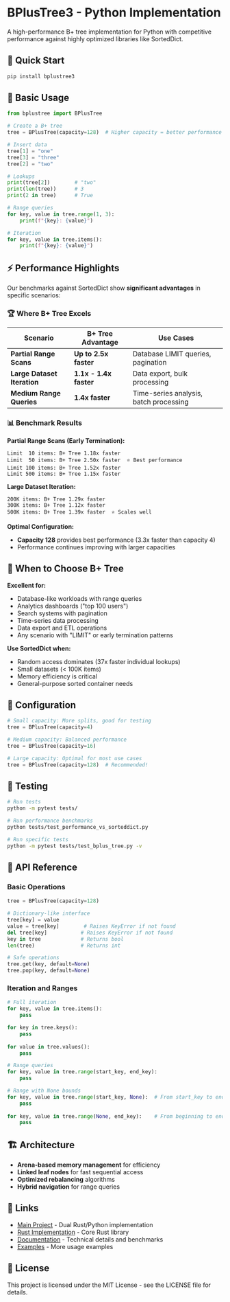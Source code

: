 # BPlusTree3 - Python Implementation

A high-performance B+ tree implementation for Python with competitive performance against highly optimized libraries like SortedDict.

## 🚀 Quick Start

```bash
pip install bplustree3
```

## 📖 Basic Usage

```python
from bplustree import BPlusTree

# Create a B+ tree
tree = BPlusTree(capacity=128)  # Higher capacity = better performance

# Insert data
tree[1] = "one"
tree[3] = "three" 
tree[2] = "two"

# Lookups
print(tree[2])        # "two"
print(len(tree))      # 3
print(2 in tree)      # True

# Range queries
for key, value in tree.range(1, 3):
    print(f"{key}: {value}")

# Iteration
for key, value in tree.items():
    print(f"{key}: {value}")
```

## ⚡ Performance Highlights

Our benchmarks against SortedDict show **significant advantages** in specific scenarios:

### 🏆 **Where B+ Tree Excels**

| Scenario | B+ Tree Advantage | Use Cases |
|----------|------------------|-----------|
| **Partial Range Scans** | **Up to 2.5x faster** | Database LIMIT queries, pagination |
| **Large Dataset Iteration** | **1.1x - 1.4x faster** | Data export, bulk processing |
| **Medium Range Queries** | **1.4x faster** | Time-series analysis, batch processing |

### 📊 **Benchmark Results**

**Partial Range Scans (Early Termination):**
```
Limit  10 items: B+ Tree 1.18x faster
Limit  50 items: B+ Tree 2.50x faster  ⭐ Best performance  
Limit 100 items: B+ Tree 1.52x faster
Limit 500 items: B+ Tree 1.15x faster
```

**Large Dataset Iteration:**
```
200K items: B+ Tree 1.29x faster
300K items: B+ Tree 1.12x faster  
500K items: B+ Tree 1.39x faster  ⭐ Scales well
```

**Optimal Configuration:**
- **Capacity 128** provides best performance (3.3x faster than capacity 4)
- Performance continues improving with larger capacities

## 🎯 **When to Choose B+ Tree**

**Excellent for:**
- Database-like workloads with range queries
- Analytics dashboards ("top 100 users")
- Search systems with pagination  
- Time-series data processing
- Data export and ETL operations
- Any scenario with "LIMIT" or early termination patterns

**Use SortedDict when:**
- Random access dominates (37x faster individual lookups)
- Small datasets (< 100K items)
- Memory efficiency is critical
- General-purpose sorted container needs

## 🔧 Configuration

```python
# Small capacity: More splits, good for testing
tree = BPlusTree(capacity=4)

# Medium capacity: Balanced performance  
tree = BPlusTree(capacity=16)

# Large capacity: Optimal for most use cases
tree = BPlusTree(capacity=128)  # Recommended!
```

## 🧪 Testing

```bash
# Run tests
python -m pytest tests/

# Run performance benchmarks
python tests/test_performance_vs_sorteddict.py

# Run specific tests
python -m pytest tests/test_bplus_tree.py -v
```

## 📖 API Reference

### Basic Operations
```python
tree = BPlusTree(capacity=128)

# Dictionary-like interface
tree[key] = value
value = tree[key]        # Raises KeyError if not found
del tree[key]           # Raises KeyError if not found
key in tree             # Returns bool
len(tree)               # Returns int

# Safe operations
tree.get(key, default=None)
tree.pop(key, default=None) 
```

### Iteration and Ranges
```python
# Full iteration
for key, value in tree.items():
    pass

for key in tree.keys():
    pass
    
for value in tree.values():
    pass

# Range queries
for key, value in tree.range(start_key, end_key):
    pass

# Range with None bounds
for key, value in tree.range(start_key, None):  # From start_key to end
    pass
    
for key, value in tree.range(None, end_key):    # From beginning to end_key
    pass
```

## 🏗️ Architecture

- **Arena-based memory management** for efficiency
- **Linked leaf nodes** for fast sequential access  
- **Optimized rebalancing** algorithms
- **Hybrid navigation** for range queries

## 🔗 Links

- [Main Project](../) - Dual Rust/Python implementation
- [Rust Implementation](../rust/) - Core Rust library
- [Documentation](../rust/docs/) - Technical details and benchmarks
- [Examples](./examples/) - More usage examples

## 📄 License

This project is licensed under the MIT License - see the LICENSE file for details.